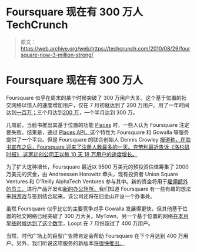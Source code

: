 # Foursquare 现在有 300 万人 TechCrunch

> 原文：<https://web.archive.org/web/https://techcrunch.com/2010/08/29/foursquare-now-3-million-strong/>

# Foursquare 现在有 300 万人

Foursquare 似乎在周末的某个时候突破了 300 万用户大关。这个基于位置的社交网络以惊人的速度增加用户，仅在 7 月初就达到了 200 万用户。用了一年时间达到[一百万；](https://web.archive.org/web/20221207150040/https://beta.techcrunch.com/2010/04/22/foursquare-one-million-users/)三个月达到[200 万](https://web.archive.org/web/20221207150040/https://beta.techcrunch.com/2010/07/10/foursquare-crosses-2-million-users/)，一个半月达到 300 万。

几周前，当脸书推出其基于位置的功能 [Places](https://web.archive.org/web/20221207150040/https://beta.techcrunch.com/tag/facebook-places/) 时，一些人认为 Foursquare 注定要失败。结果是，通过 [Places API，](https://web.archive.org/web/20221207150040/https://beta.techcrunch.com/2010/08/18/facebook-places-gowalla/)这个特性为 Foursquare 和 Gowalla 等服务提供了一个平台。但是 Foursquare 的联合创始人 Dennis Crowley [报道称，在脸书宣布之后，Foursquare 迎来了注册人数最多的一天。克劳利最近告诉《洛杉矶时报》,这家初创公司正以每 10 天 18 万用户的速度增长。](https://web.archive.org/web/20221207150040/https://beta.techcrunch.com/2010/08/19/facebook-effect-foursquare/)

为了扩大这种增长，Foursquare 最近以 9500 万美元的预投资估值筹集了 2000 万美元的资金，由 Andreessen Horowitz 牵头，现有投资者 Union Square Ventures 和 O'Reilly AlphaTech Ventures 参与其中。新的资金将用于[雇佣额外的员工、](https://web.archive.org/web/20221207150040/https://beta.techcrunch.com/2010/08/20/foursquare-google-marketing/)进行产品开发和[新的办公场所。](https://web.archive.org/web/20221207150040/https://beta.techcrunch.com/2010/06/25/foursquare-new-office/)我们知道 Foursquare 有一些有趣的想法来[将游戏](https://web.archive.org/web/20221207150040/https://beta.techcrunch.com/2010/07/08/foursquare-game/)与签到结合起来。该公司还将在旧金山开设一个办事处。

虽然 Foursquare 似乎比它的主要竞争对手 Gowalla 发展得更快，但其他基于位置的社交网络已经突破了 300 万大关。MyTown，另一个基于位置的网络[在本月早些时候达到了这个数字](https://web.archive.org/web/20221207150040/https://beta.techcrunch.com/2010/08/17/booyahs-mytown-hits-3-1-million-users/)，Loopt 在 7 月份超过了 400 万用户。

当然，时代广场上的巨型广告牌肯定会帮助 Foursquare 在下个月达到 400 万用户。另外，我们听说这项服务的新版本[将很快推出。](https://web.archive.org/web/20221207150040/http://www.businessinsider.com/foursquare-20-just-a-few-weeks-away-2010-8)